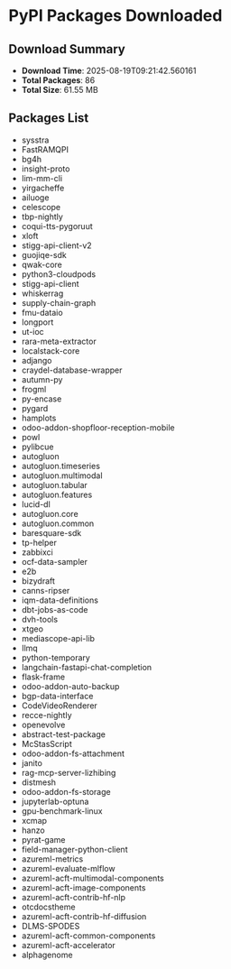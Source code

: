 # PyPI Packages Downloaded

## Download Summary
- **Download Time**: 2025-08-19T09:21:42.560161
- **Total Packages**: 86
- **Total Size**: 61.55 MB

## Packages List
- sysstra
- FastRAMQPI
- bg4h
- insight-proto
- lim-mm-cli
- yirgacheffe
- ailuoge
- celescope
- tbp-nightly
- coqui-tts-pygoruut
- xloft
- stigg-api-client-v2
- guojiqe-sdk
- qwak-core
- python3-cloudpods
- stigg-api-client
- whiskerrag
- supply-chain-graph
- fmu-dataio
- longport
- ut-ioc
- rara-meta-extractor
- localstack-core
- adjango
- craydel-database-wrapper
- autumn-py
- frogml
- py-encase
- pygard
- hamplots
- odoo-addon-shopfloor-reception-mobile
- powl
- pylibcue
- autogluon
- autogluon.timeseries
- autogluon.multimodal
- autogluon.tabular
- autogluon.features
- lucid-dl
- autogluon.core
- autogluon.common
- baresquare-sdk
- tp-helper
- zabbixci
- ocf-data-sampler
- e2b
- bizydraft
- canns-ripser
- iqm-data-definitions
- dbt-jobs-as-code
- dvh-tools
- xtgeo
- mediascope-api-lib
- llmq
- python-temporary
- langchain-fastapi-chat-completion
- flask-frame
- odoo-addon-auto-backup
- bgp-data-interface
- CodeVideoRenderer
- recce-nightly
- openevolve
- abstract-test-package
- McStasScript
- odoo-addon-fs-attachment
- janito
- rag-mcp-server-lizhibing
- distmesh
- odoo-addon-fs-storage
- jupyterlab-optuna
- gpu-benchmark-linux
- xcmap
- hanzo
- pyrat-game
- field-manager-python-client
- azureml-metrics
- azureml-evaluate-mlflow
- azureml-acft-multimodal-components
- azureml-acft-image-components
- azureml-acft-contrib-hf-nlp
- otcdocstheme
- azureml-acft-contrib-hf-diffusion
- DLMS-SPODES
- azureml-acft-common-components
- azureml-acft-accelerator
- alphagenome
